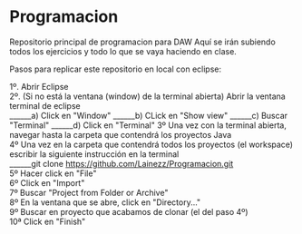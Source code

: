 # Programacion
Repositorio principal de programacion para DAW
Aquí se irán subiendo todos los ejercicios y todo lo que se vaya haciendo en clase.

Pasos para replicar este repositorio en local con eclipse:<br />

1º. Abrir Eclipse<br />
2º. (Si no está la ventana (window) de la terminal abierta) Abrir la ventana terminal de eclipse<br />
______a) Click en "Window"
______b) CLick en "Show view"
______c) Buscar "Terminal"
______d) Click en "Terminal"
3º Una vez con la terminal abierta, navegar hasta la carpeta que contendrá los proyectos Java<br />
4º Una vez en la carpeta que contendrá todos los proyectos (el workspace) escribir la siguiente instrucción en la terminal<br />
______git clone https://github.com/Lainezz/Programacion.git<br />
5º Hacer click en "File"<br />
6º Click en "Import"<br />
7º Buscar "Project from Folder or Archive"<br />
8º En la ventana que se abre, click en "Directory..."<br />
9º Buscar en proyecto que acabamos de clonar (el del paso 4º)<br />
10ª Click en "Finish"<br />
